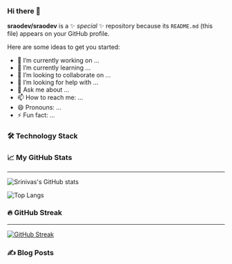 ### Hi there 👋


**sraodev/sraodev** is a ✨ _special_ ✨ repository because its `README.md` (this file) appears on your GitHub profile.

Here are some ideas to get you started:

- 🔭 I’m currently working on ...
- 🌱 I’m currently learning ...
- 👯 I’m looking to collaborate on ...
- 🤔 I’m looking for help with ...
- 💬 Ask me about ...
- 📫 How to reach me: ...
- 😄 Pronouns: ...
- ⚡ Fun fact: ...



### :hammer_and_wrench: Technology Stack


### 📈 My GitHub Stats
---
![Srinivas's GitHub stats](https://github-readme-stats.vercel.app/api?username=sraodev&show_icons=true&theme=radical)


![Top Langs](https://github-readme-stats.vercel.app/api/top-langs/?username=sraodev&layout=compact&theme=radical)

### :fire: GitHub Streak
___
[![GitHub Streak](http://github-readme-streak-stats.herokuapp.com?user=sraodev&theme=github-dark-blue&date_format=M%20j%5B%2C%20Y%5D)](https://git.io/streak-stats)

### :writing_hand: Blog Posts
